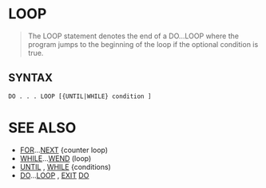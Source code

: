# LOOP
> The LOOP statement denotes the end of a DO...LOOP where the program jumps to the beginning of the loop if the optional condition is true.

## SYNTAX
`DO . . . LOOP [{UNTIL|WHILE} condition ]`

# SEE ALSO
* [FOR](FOR.md)...[NEXT](NEXT.md) {counter loop)
* [WHILE](WHILE.md)...[WEND](WEND.md) (loop)
* [UNTIL](UNTIL.md) , [WHILE](WHILE.md) {conditions)
* [DO](DO.md)...[LOOP](LOOP.md) , [EXIT](EXIT.md) [DO](DO.md)

